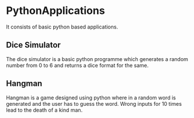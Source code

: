 # PythonApplications
It consists of basic python based applications.

## Dice Simulator
The dice simulator is a basic python programme which generates a random number from 0 to 6 and returns a dice format for the same.

## Hangman
Hangman is a game designed using python where in a random word is generated and the user has to guess the word. Wrong inputs for 10 times lead to the death of a kind man.
